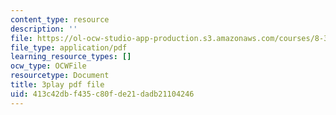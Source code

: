 ```yaml
---
content_type: resource
description: ''
file: https://ol-ocw-studio-app-production.s3.amazonaws.com/courses/8-333-statistical-mechanics-i-statistical-mechanics-of-particles-fall-2013/413c42dbf435c80fde21dadb21104246_hl4c1P9D8IY.pdf
file_type: application/pdf
learning_resource_types: []
ocw_type: OCWFile
resourcetype: Document
title: 3play pdf file
uid: 413c42db-f435-c80f-de21-dadb21104246
---
```

